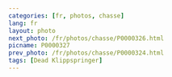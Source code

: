 ```yaml
---
categories: [fr, photos, chasse]
lang: fr
layout: photo
next_photo: /fr/photos/chasse/P0000326.html
picname: P0000327
prev_photo: /fr/photos/chasse/P0000324.html
tags: [Dead Klippspringer]
---
```

